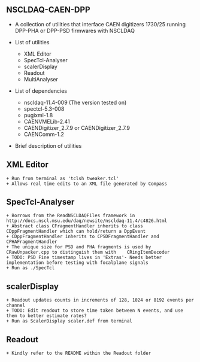 NSCLDAQ-CAEN-DPP
----------------

* A collection of utilities that interface CAEN digitizers 1730/25 running DPP-PHA or DPP-PSD firmwares with NSCLDAQ
* List of utilities
	+ XML Editor
	+ SpecTcl-Analyser
	+ scalerDisplay
	+ Readout
	+ MultiAnalyser
* List of dependencies
	+ nscldaq-11.4-009 (The version tested on)
	+ spectcl-5.3-008
	+ pugixml-1.8
	+ CAENVMELib-2.41
	+ CAENDigitizer_2.7.9 or CAENDigitizer_2.7.9
	+ CAENComm-1.2


* Brief description of utilities

XML Editor
----------

	+ Run from terminal as 'tclsh tweaker.tcl'
	+ Allows real time edits to an XML file generated by Compass

SpecTcl-Analyser
----------------

	+ Borrows from the ReadNSCLDAQFiles framework in http://docs.nscl.msu.edu/daq/newsite/nscldaq-11.4/c4826.html
	+ Abstract class CFragmentHandler inherits to class CDppFragmentHandler which can hold/return a DppEvent
	+ CDppFragmentHandler inherits to CPSDFragmentHandler and CPHAFragmentHandler
	+ The unique size for PSD and PHA fragments is used by CRawUnpacker.cpp to distinguish them with 	CRingItemDecoder
	+ TODO: PSD Fine timestamp lives in 'Extras'- Needs better implementation before testing with focalplane signals
	+ Run as ./SpecTcl 

scalerDisplay
-------------

	+ Readout updates counts in increments of 128, 1024 or 8192 events per channel
	+ TODO: Edit readout to store time taken between N events, and use them to better estimate rates?
	+ Run as ScalerDisplay scaler.def from terminal

Readout
-------

	+ Kindly refer to the README within the Readout folder

